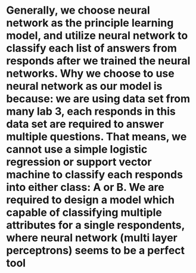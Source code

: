 # Generally, we choose neural network as the principle learning model, and utilize neural network to classify each list of answers from responds after we trained the neural networks. Why we choose to use neural network as our model is because: we are using data set from many lab 3, each responds in this data set are required to answer multiple questions. That means, we cannot use a simple logistic regression or support vector machine to classify each responds into either class: A or B. We are required to design a model which capable of classifying multiple attributes for a single respondents, where neural network (multi layer perceptrons) seems to be a perfect tool
